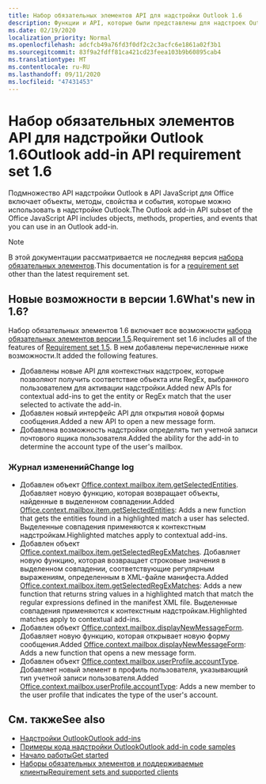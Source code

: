 ```yaml
---
title: Набор обязательных элементов API для надстройки Outlook 1.6
description: Функции и API, которые были представлены для надстроек Outlook и API JavaScript для Office в составе API почтовых ящиков 1,6.
ms.date: 02/19/2020
localization_priority: Normal
ms.openlocfilehash: adcfcb49a76fd3f0df2c2c3acfc6e1861a02f3b1
ms.sourcegitcommit: 83f9a2fdff81ca421cd23feea103b9b60895cab4
ms.translationtype: MT
ms.contentlocale: ru-RU
ms.lasthandoff: 09/11/2020
ms.locfileid: "47431453"
---
```

# <a name="outlook-add-in-api-requirement-set-16"></a><span data-ttu-id="1adf9-103">Набор обязательных элементов API для надстройки Outlook 1.6</span><span class="sxs-lookup"><span data-stu-id="1adf9-103">Outlook add-in API requirement set 1.6</span></span>

<span data-ttu-id="1adf9-104">Подмножество API надстройки Outlook в API JavaScript для Office включает объекты, методы, свойства и события, которые можно использовать в надстройке Outlook.</span><span class="sxs-lookup"><span data-stu-id="1adf9-104">The Outlook add-in API subset of the Office JavaScript API includes objects, methods, properties, and events that you can use in an Outlook add-in.</span></span>

> [!NOTE]
> <span data-ttu-id="1adf9-105">В этой документации рассматривается не последняя версия [набора обязательных элементов](../../requirement-sets/outlook-api-requirement-sets.md).</span><span class="sxs-lookup"><span data-stu-id="1adf9-105">This documentation is for a [requirement set](../../requirement-sets/outlook-api-requirement-sets.md) other than the latest requirement set.</span></span>

## <a name="whats-new-in-16"></a><span data-ttu-id="1adf9-106">Новые возможности в версии 1.6</span><span class="sxs-lookup"><span data-stu-id="1adf9-106">What's new in 1.6?</span></span>

<span data-ttu-id="1adf9-107">Набор обязательных элементов 1.6 включает все возможности [набора обязательных элементов версии 1.5](../requirement-set-1.5/outlook-requirement-set-1.5.md).</span><span class="sxs-lookup"><span data-stu-id="1adf9-107">Requirement set 1.6 includes all of the features of [Requirement set 1.5](../requirement-set-1.5/outlook-requirement-set-1.5.md).</span></span> <span data-ttu-id="1adf9-108">В нем добавлены перечисленные ниже возможности.</span><span class="sxs-lookup"><span data-stu-id="1adf9-108">It added the following features.</span></span>

- <span data-ttu-id="1adf9-109">Добавлены новые API для контекстных надстроек, которые позволяют получить соответствие объекта или RegEx, выбранного пользователем для активации надстройки.</span><span class="sxs-lookup"><span data-stu-id="1adf9-109">Added new APIs for contextual add-ins to get the entity or RegEx match that the user selected to activate the add-in.</span></span>
- <span data-ttu-id="1adf9-110">Добавлен новый интерфейс API для открытия новой формы сообщения.</span><span class="sxs-lookup"><span data-stu-id="1adf9-110">Added a new API to open a new message form.</span></span>
- <span data-ttu-id="1adf9-111">Добавлена возможность надстройки определять тип учетной записи почтового ящика пользователя.</span><span class="sxs-lookup"><span data-stu-id="1adf9-111">Added the ability for the add-in to determine the account type of the user's mailbox.</span></span>

### <a name="change-log"></a><span data-ttu-id="1adf9-112">Журнал изменений</span><span class="sxs-lookup"><span data-stu-id="1adf9-112">Change log</span></span>

- <span data-ttu-id="1adf9-113">Добавлен объект [Office.context.mailbox.item.getSelectedEntities](office.context.mailbox.item.md#methods). Добавляет новую функцию, которая возвращает объекты, найденные в выделенном совпадении.</span><span class="sxs-lookup"><span data-stu-id="1adf9-113">Added [Office.context.mailbox.item.getSelectedEntities](office.context.mailbox.item.md#methods): Adds a new function that gets the entities found in a highlighted match a user has selected.</span></span> <span data-ttu-id="1adf9-114">Выделенные совпадения применяются к контекстным надстройкам.</span><span class="sxs-lookup"><span data-stu-id="1adf9-114">Highlighted matches apply to contextual add-ins.</span></span>
- <span data-ttu-id="1adf9-115">Добавлен объект [Office.context.mailbox.item.getSelectedRegExMatches](office.context.mailbox.item.md#methods). Добавляет новую функцию, которая возвращает строковые значения в выделенном совпадении, соответствующие регулярным выражениям, определенным в XML-файле манифеста.</span><span class="sxs-lookup"><span data-stu-id="1adf9-115">Added [Office.context.mailbox.item.getSelectedRegExMatches](office.context.mailbox.item.md#methods): Adds a new function that returns string values in a highlighted match that match the regular expressions defined in the manifest XML file.</span></span> <span data-ttu-id="1adf9-116">Выделенные совпадения применяются к контекстным надстройкам.</span><span class="sxs-lookup"><span data-stu-id="1adf9-116">Highlighted matches apply to contextual add-ins.</span></span>
- <span data-ttu-id="1adf9-117">Добавлен объект [Office.context.mailbox.displayNewMessageForm](office.context.mailbox.md#methods). Добавляет новую функцию, которая открывает новую форму сообщения.</span><span class="sxs-lookup"><span data-stu-id="1adf9-117">Added [Office.context.mailbox.displayNewMessageForm](office.context.mailbox.md#methods): Adds a new function that opens a new message form.</span></span>
- <span data-ttu-id="1adf9-118">Добавлен объект [Office.context.mailbox.userProfile.accountType](/javascript/api/outlook/office.userprofile?view=outlook-js-1.6&preserve-view=true#accounttype). Добавляет новый элемент в профиль пользователя, указывающий тип учетной записи пользователя.</span><span class="sxs-lookup"><span data-stu-id="1adf9-118">Added [Office.context.mailbox.userProfile.accountType](/javascript/api/outlook/office.userprofile?view=outlook-js-1.6&preserve-view=true#accounttype): Adds a new member to the user profile that indicates the type of the user's account.</span></span>

## <a name="see-also"></a><span data-ttu-id="1adf9-119">См. также</span><span class="sxs-lookup"><span data-stu-id="1adf9-119">See also</span></span>

- [<span data-ttu-id="1adf9-120">Надстройки Outlook</span><span class="sxs-lookup"><span data-stu-id="1adf9-120">Outlook add-ins</span></span>](../../../outlook/outlook-add-ins-overview.md)
- [<span data-ttu-id="1adf9-121">Примеры кода надстройки Outlook</span><span class="sxs-lookup"><span data-stu-id="1adf9-121">Outlook add-in code samples</span></span>](https://developer.microsoft.com/outlook/gallery/?filterBy=Outlook,Samples,Add-ins)
- [<span data-ttu-id="1adf9-122">Начало работы</span><span class="sxs-lookup"><span data-stu-id="1adf9-122">Get started</span></span>](../../../quickstarts/outlook-quickstart.md)
- [<span data-ttu-id="1adf9-123">Наборы обязательных элементов и поддерживаемые клиенты</span><span class="sxs-lookup"><span data-stu-id="1adf9-123">Requirement sets and supported clients</span></span>](../../requirement-sets/outlook-api-requirement-sets.md)
